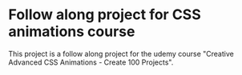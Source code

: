 # Follow along project for CSS animations course

This project is a follow along project for the udemy course "Creative Advanced CSS Animations - Create 100 Projects". 